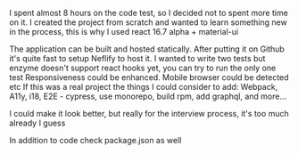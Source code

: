 I spent almost 8 hours on the code test, so I decided not to spent more time on it.
I created the project from scratch and wanted to learn something new in the process, this is why I used react 16.7 alpha + material-ui

The application can be built and hosted statically. After putting it on Github it's quite fast to setup Neflify to host it.
I wanted to write two tests but enzyme doesn't support react hooks yet, you can try to run the only one test
Responsiveness could be enhanced. Mobile browser could be detected etc
If this was a real project the things I could consider to add:
Webpack, A11y, i18, E2E - cypress, use monorepo, build rpm, add graphql, and more...

I could make it look better, but really for the interview process, it's too much already I guess

In addition to code check package.json as well
